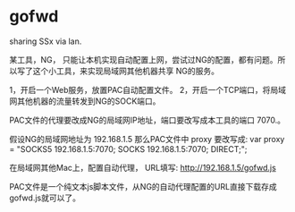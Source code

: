 # gofwd
sharing SSx via lan.

某工具，NG， 只能让本机实现自动配置上网，尝试过NG的配置，都有问题。所以写了这个小工具，来实现局域网其他机器共享 NG的服务。

1，开启一个Web服务，放置PAC自动配置文件。
2，开启一个TCP端口，将局域网其他机器的流量转发到NG的SOCK端口。

PAC文件的代理要改成NG的局域网IP地址，端口要改写成本工具的端口 7070.。

假设NG的局域网地址为 192.168.1.5
那么PAC文件中 proxy 要改写成:
var proxy = "SOCKS5 192.168.1.5:7070; SOCKS 192.168.1.5:7070; DIRECT;";

在局域网其他Mac上，配置自动代理， URL填写:
 http://192.168.1.5/gofwd.js

PAC文件是一个纯文本js脚本文件，从NG的自动代理配置的URL直接下载存成gofwd.js就可以了。